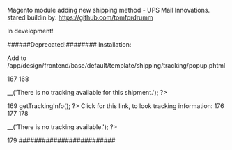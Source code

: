 Magento module adding new shipping method - UPS Mail Innovations.
stared buildin by: https://github.com/tomfordrumm

In development!

######Deprecated!########
Installation:

Add to /app/design/frontend/base/default/template/shipping/tracking/popup.phtml

167    <?php else: ?>
168        <p><?php echo $this->__('There is no tracking available for this shipment.'); ?></p>
169    <?php endif; ?>
    <?php if($shipid == 0): ?>
            <?php $info_tmp = Mage::registry('current_shipping_info')->getTrackingInfo(); ?>
            <?php $info = explode('"',$info_tmp[0][0]) ?>
            <span>Click for this link, to look tracking information:</span>
        <a href="http://www.packagetrackr.com/track/mailinnovations/<?php echo $info[1] ?>"><?php echo $info[1] ?></a>
    <?php endif; ?>
176<?php endforeach; ?>
177<?php else: ?>
178    <p><?php echo $this->__('There is no tracking available.'); ?></p>
179<?php endif; ?>
#########################
